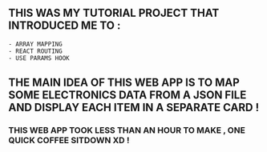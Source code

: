 ## THIS WAS MY TUTORIAL PROJECT THAT INTRODUCED ME TO :

    - ARRAY MAPPING
    - REACT ROUTING
    - USE PARAMS HOOK

## THE MAIN IDEA OF THIS WEB APP IS TO MAP SOME ELECTRONICS DATA FROM A JSON FILE AND DISPLAY EACH ITEM IN A SEPARATE CARD !

### THIS WEB APP TOOK LESS THAN AN HOUR TO MAKE , ONE QUICK COFFEE SITDOWN XD !